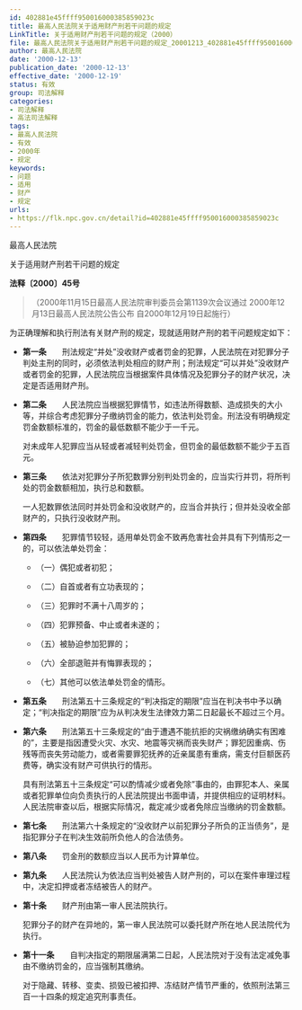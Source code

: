 ```yaml
---
id: 402881e45ffff950016000385859023c
title: 最高人民法院关于适用财产刑若干问题的规定
LinkTitle: 关于适用财产刑若干问题的规定（2000）
file: 最高人民法院关于适用财产刑若干问题的规定_20001213_402881e45ffff950016000385859023c.docx
author: 最高人民法院
date: '2000-12-13'
publication_date: '2000-12-13'
effective_date: '2000-12-19'
status: 有效
group: 司法解释
categories:
- 司法解释
- 高法司法解释
tags:
- 最高人民法院
- 有效
- 2000年
- 规定
keywords:
- 问题
- 适用
- 财产
- 规定
urls:
- https://flk.npc.gov.cn/detail?id=402881e45ffff950016000385859023c
---
```


最高人民法院

关于适用财产刑若干问题的规定

**法释〔2000〕45号**

> （2000年11月15日最高人民法院审判委员会第1139次会议通过 2000年12月13日最高人民法院公告公布 自2000年12月19日起施行）

为正确理解和执行刑法有关财产刑的规定，现就适用财产刑的若干问题规定如下：

- **第一条**　　刑法规定“并处”没收财产或者罚金的犯罪，人民法院在对犯罪分子判处主刑的同时，必须依法判处相应的财产刑；刑法规定“可以并处”没收财产或者罚金的犯罪，人民法院应当根据案件具体情况及犯罪分子的财产状况，决定是否适用财产刑。

- **第二条**　　人民法院应当根据犯罪情节，如违法所得数额、造成损失的大小等，并综合考虑犯罪分子缴纳罚金的能力，依法判处罚金。刑法没有明确规定罚金数额标准的，罚金的最低数额不能少于一千元。

  对未成年人犯罪应当从轻或者减轻判处罚金，但罚金的最低数额不能少于五百元。

- **第三条**　　依法对犯罪分子所犯数罪分别判处罚金的，应当实行并罚，将所判处的罚金数额相加，执行总和数额。

  一人犯数罪依法同时并处罚金和没收财产的，应当合并执行；但并处没收全部财产的，只执行没收财产刑。

- **第四条**　　犯罪情节较轻，适用单处罚金不致再危害社会并具有下列情形之一的，可以依法单处罚金：

  - （一）偶犯或者初犯；

  - （二）自首或者有立功表现的；

  - （三）犯罪时不满十八周岁的；

  - （四）犯罪预备、中止或者未遂的；

  - （五）被胁迫参加犯罪的；

  - （六）全部退赃并有悔罪表现的；

  - （七）其他可以依法单处罚金的情形。

- **第五条**　　刑法第五十三条规定的“判决指定的期限”应当在判决书中予以确定；“判决指定的期限”应为从判决发生法律效力第二日起最长不超过三个月。

- **第六条**　　刑法第五十三条规定的“由于遭遇不能抗拒的灾祸缴纳确实有困难的”，主要是指因遭受火灾、水灾、地震等灾祸而丧失财产；罪犯因重病、伤残等而丧失劳动能力，或者需要罪犯抚养的近亲属患有重病，需支付巨额医药费等，确实没有财产可供执行的情形。

  具有刑法第五十三条规定“可以酌情减少或者免除”事由的，由罪犯本人、亲属或者犯罪单位向负责执行的人民法院提出书面申请，并提供相应的证明材料。人民法院审查以后，根据实际情况，裁定减少或者免除应当缴纳的罚金数额。

- **第七条**　　刑法第六十条规定的“没收财产以前犯罪分子所负的正当债务”，是指犯罪分子在判决生效前所负他人的合法债务。

- **第八条**　　罚金刑的数额应当以人民币为计算单位。

- **第九条**　　人民法院认为依法应当判处被告人财产刑的，可以在案件审理过程中，决定扣押或者冻结被告人的财产。

- **第十条**　　财产刑由第一审人民法院执行。

  犯罪分子的财产在异地的，第一审人民法院可以委托财产所在地人民法院代为执行。

- **第十一条**　　自判决指定的期限届满第二日起，人民法院对于没有法定减免事由不缴纳罚金的，应当强制其缴纳。

  对于隐藏、转移、变卖、损毁已被扣押、冻结财产情节严重的，依照刑法第三百一十四条的规定追究刑事责任。

